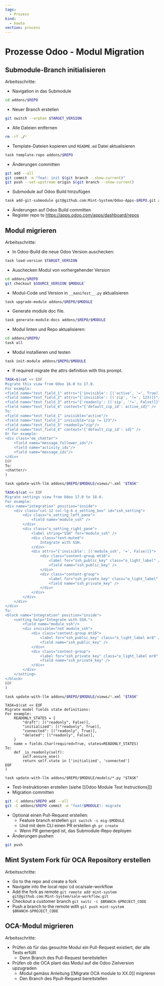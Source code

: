 ```yaml
---
tags:
  - Prozess
kind:
  - howto
section: process
---
```


# Prozesse Odoo - Modul Migration

## Submodule-Branch initialisieren

Arbeitsschritte:

- Navigation in das Submodule

```bash
cd addons/$REPO
```

- Neuer Branch erstellen

```bash
git switch --orphan $TARGET_VERSION
```

- Alle Dateien entfernen

```bash
rm -rf ./*
```

- Template-Dateien kopieren und `README.md` Datei aktualisieren

```bash
task template-repo addons/$REPO
```

- Änderungen committen

```bash
git add --all
git commit -m "feat: init $(git branch --show-current)"
git push --set-upstream origin $(git branch --show-current)
```

- Submodule auf Odoo Build hinzufügen

```bash
task add-git-submodule git@github.com:Mint-System/Odoo-Apps-$REPO.git addons/$REPO
```

- Änderungen auf Odoo Build committen
- Register repo to <https://apps.odoo.com/apps/dashboard/repos>

## Modul migrieren

Arbeitsschritte:

- In Odoo-Build die neue Odoo Version auschecken:

```bash
task load-version $TARGET_VERSION
```

- Auschecken Modul von vorhergehender Version

```bash
cd addons/$REPO
git checkout $SOURCE_VERSION $MODULE`
```

- Modul-Code und Version in `__manifest__.py` aktualisieren

```bash
task upgrade-module addons/$REPO/$MODULE
```

- Generate module doc file.

```bash
task generate-module-docs addons/$REPO/$MODULE
```

- Modul linten und Repo aktualisieren:

```bash
cd addons/$REPO/
task all
```

- Modul installieren und testen

```bash
task init-module addons/$REPO/$MODULE
```

- If required migrate the attrs definition with this prompt.

```bash
TASK=$(cat << EOF
Migrate this view from Odoo 16.0 to 17.0.
For example:
<field name="test_field_1" attrs="{'invisible': [('active', '=', True)]}"/>
<field name="test_field_2" attrs="{'invisible': [('zip', '!=', 123)]}"/>
<field name="test_field_3" attrs="{'readonly': [('zip', '!=', False)]}"/>
<field name="test_field_4" context="{'default_zip_id': active_id}" />
To:
<field name="test_field_1" invisible="active"/>
<field name="test_field_2" invisible="zip != 123"/>
<field name="test_field_3" readonly="zip"/>
<field name="test_field_4" context="{'default_zip_id': id}" />
Or for example:
<div class="oe_chatter">
	<field name="message_follower_ids"/>
	<field name="activity_ids"/>
	<field name="message_ids"/>
</div>
EOF
To:
<chatter/>
)

task update-with-llm addons/$REPO/$MODULE/views/*.xml "$TASK"
```

```bash
TASK=$(cat << EOF
Migrate settings view from Odoo 17.0 to 18.0.
For example:
<div name="integration" position="inside">
	<div class="col-12 col-lg-6 o_setting_box" id="ssh_setting">
		<div class="o_setting_left_pane">
			<field name="module_ssh" />
		</div>
		<div class="o_setting_right_pane">
			<label string="SSH" for="module_ssh" />
			<div class="text-muted">
				Integrate with SSH.
			</div>
			<div attrs="{'invisible': [('module_ssh', '=', False)]}">
				<div class="content-group mt16">
					<label for="ssh_public_key" class="o_light_label" />
					<field name="ssh_public_key" />
				</div>
				<div class="content-group">
					<label for="ssh_private_key" class="o_light_label" />
					<field name="ssh_private_key" />
				</div>
			</div>
		</div>
	</div>
</div>
To:
<block name="integration" position="inside">
	<setting help="Integrate with SSH.">
		<field name="module_ssh"/>
		<div invisible="not module_ssh">
			<div class="content-group mt16">
				<label for="ssh_public_key" class="o_light_label mr8" />
				<field name="ssh_public_key" />
			</div>
			<div class="content-group">
				<label for="ssh_private_key" class="o_light_label mr8" />
				<field name="ssh_private_key" />
			</div>
		</div>
	</setting>
</block>
EOF
)

task update-with-llm addons/$REPO/$MODULE/views/*.xml "$TASK"
```

```
TASK=$(cat << EOF
Migrate model fields state definitions:
For example:
    READONLY_STATES = {
        "draft": [("readonly", False)],
        "initialized": [("readonly", True)],
        "connected": [("readonly", True)],
        "deleted": [("readonly", False)],
    }
    name = fields.Char(required=True, states=READONLY_STATES)
To:
    def _is_readonly(self):
        self.ensure_one()
        return self.state in ['initialized', 'connected']
EOF
)

task update-with-llm addons/$REPO/$MODULE/models/*.py "$TASK"
```

- Test-Instruktionen erstellen (siehe [[Odoo Module Test Instructions]])
- Migration committen

```bash
git -C addons/$REPO add --all
git -C addons/$REPO commit -m "feat($MODULE): migrate
```

- Optional einen Pull-Request erstellen:
  - Feature branch erstellen `git switch -c mig-$MODULE`
  - Und mit dem CLI einen PR erstellen `gh pr create`
  - Wenn PR gemerged ist, das Submodule-Repo deployen
- Änderungen pushen

```bash
git push
```

## Mint System Fork für OCA Repository erstellen

Arbeitsschritte:

- Go to the repo and create a fork
- Navigate into the local repo`cd oca/sale-workflow
- Add the fork as remote `git remote add mint-system git@github.com:Mint-System/sale-workflow.git`
- Checkout a customer branch `git switc -c $BRANCH-$PROJECT_CODE`
- Push a branch to the remote with `git push mint-system $BRANCH-$PROJECT_CODE`

## OCA-Modul migrieren

Arbeitsschritte:

- Prüfen ob für das gesuchte Modul ein Pull-Request existiert, der alle Tests erfüllt
  - Denn Branch des Pull-Request bereitstellen
- Prüfen ob die OCA plant das Modul auf die Odoo Zielversion upzugraden
  - Modul gemäss Anleitung [[Migrate OCA module to XX.0]] migrieren
  - Den Branch des Ppull-Request bereitstellen
